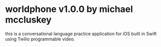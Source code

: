 # worldphone v1.0.0 by michael mccluskey

this is a conversational language practice application for iOS built in Swift using Twilio programmable video.
